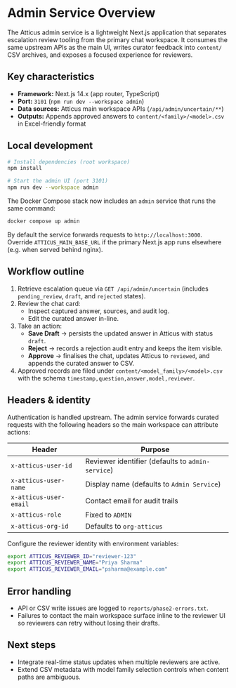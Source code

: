 # Admin Service Overview

The Atticus admin service is a lightweight Next.js application that separates escalation review tooling from the primary chat workspace. It consumes the same upstream APIs as the main UI, writes curator feedback into `content/` CSV archives, and exposes a focused experience for reviewers.

## Key characteristics

- **Framework:** Next.js 14.x (app router, TypeScript)
- **Port:** `3101` (`npm run dev --workspace admin`)
- **Data sources:** Atticus main workspace APIs (`/api/admin/uncertain/**`)
- **Outputs:** Appends approved answers to `content/<family>/<model>.csv` in Excel-friendly format

## Local development

```bash
# Install dependencies (root workspace)
npm install

# Start the admin UI (port 3101)
npm run dev --workspace admin
```

The Docker Compose stack now includes an `admin` service that runs the same command:

```bash
docker compose up admin
```

By default the service forwards requests to `http://localhost:3000`. Override `ATTICUS_MAIN_BASE_URL` if the primary Next.js app runs elsewhere (e.g. when served behind nginx).

## Workflow outline

1. Retrieve escalation queue via `GET /api/admin/uncertain` (includes `pending_review`, `draft`, and `rejected` states).
2. Review the chat card:
   - Inspect captured answer, sources, and audit log.
   - Edit the curated answer in-line.
3. Take an action:
   - **Save Draft** &rarr; persists the updated answer in Atticus with status `draft`.
   - **Reject** &rarr; records a rejection audit entry and keeps the item visible.
   - **Approve** &rarr; finalises the chat, updates Atticus to `reviewed`, and appends the curated answer to CSV.
4. Approved records are filed under `content/<model_family>/<model>.csv` with the schema `timestamp,question,answer,model,reviewer`.

## Headers & identity

Authentication is handled upstream. The admin service forwards curated requests with the following headers so the main workspace can attribute actions:

| Header                   | Purpose                                      |
| ------------------------ | -------------------------------------------- |
| `x-atticus-user-id`      | Reviewer identifier (defaults to `admin-service`) |
| `x-atticus-user-name`    | Display name (defaults to `Admin Service`)   |
| `x-atticus-user-email`   | Contact email for audit trails               |
| `x-atticus-role`         | Fixed to `ADMIN`                             |
| `x-atticus-org-id`       | Defaults to `org-atticus`                    |

Configure the reviewer identity with environment variables:

```bash
export ATTICUS_REVIEWER_ID="reviewer-123"
export ATTICUS_REVIEWER_NAME="Priya Sharma"
export ATTICUS_REVIEWER_EMAIL="psharma@example.com"
```

## Error handling

- API or CSV write issues are logged to `reports/phase2-errors.txt`.
- Failures to contact the main workspace surface inline to the reviewer UI so reviewers can retry without losing their drafts.

## Next steps

- Integrate real-time status updates when multiple reviewers are active.
- Extend CSV metadata with model family selection controls when content paths are ambiguous.
